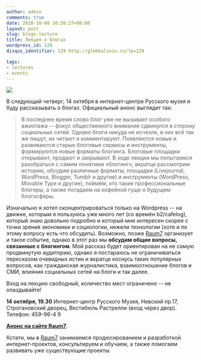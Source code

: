 ```yaml
---
author: admin
comments: true
date: 2010-10-08 10:58:27+00:00
layout: post
slug: blogs-lecture
title: Лекция о блогах
wordpress_id: 129
disqus_identifier: 129 http://glebkalinin.ru/?p=129

tags:
- lectures
- events
---
```


![](http://glebkalinin.ru/featured/2010/10/blog_logo-500x332.jpg)

В следующий четверг, 14 октября в интернет-центре Русского музея я буду рассказывать о блогах. Официальный анонс выглядит так:



> В последнее время слово блог уже не вызывает особого ажиотажа -- фокус общественного внимания сдвинулся в сторону социальных сетей. Однако блоги никуда не исчезли, в них всё так же пишут, их читают и комментируют. Появляются новые и развиваются старые блоговые сервисы и инструменты, формируются новые форматы блогинга. Блоговые площадки открывают, продают и закрывают. В ходе лекции мы попытаемся разобраться с самим понятием «блогинг», вкратце рассмотрим историю, обсудим различные форматы, площадки (Livejournal, WordPress, Blogger, Tumblr и другие) и инструменты (WordPress, Movable Type и другие), поймём, кто такие профессиональные блогеры, а также погадаем на кофейной гуще о будущем блогосферы.



Изначально я хотел сконцентрироваться только на Wordpress -- на движке, которым я пользуюсь уже много лет (со времён b2/cafelog), который знаю довольно подробно и который мне интересен скорее с точки зрения экономики и социологии, нежели технологии (хотя и по этому вопросу есть что обсудить). Возможно, позже [Raum7](http://raum-7.com) организует и такое событие, однако в этот раз мы **обсудим общие вопросы, связанные с блогингом**. Мой рассказ будет ориентирован на не самую продвинутую аудиторию, однако я постараюсь не ограничиваться пересказом очевидных истин и вкратце коснусь таких популярных вопросов, как гражданская журналистика, взаимоотношение блогов и СМИ, влияния социальных сетей на блоги и так далее. 

<!-- more -->

Вход на лекцию свободный, количество мест ограничено -- не опаздывайте!

**14 октября, 19.30**
Интернет-центр Русского Музея, Невский пр.17, Строгановский дворец, Вестибюль Растрелли (вход через двор). Телефон: 459-96-4 9

**[Анонс на сайте Raum7](http://raum-7.com/events/blogs-in-facebook-er/)**.

Кстати, мы в [Raum7](http://raum-7.com/) занимаемся продюсированием и разработкой интернет-проектов, консультируем и обучаем, а также помогаем развивать уже существующие проекты.
